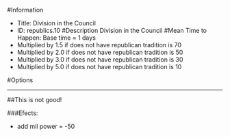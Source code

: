 #Information
 - Title: Division in the Council
 - ID: republics.10
#Description
Division in the Council
#Mean Time to Happen:
Base time = 1 days
 - Multiplied by 1.5 if does not have republican tradition is 70
 - Multiplied by 2.0 if does not have republican tradition is 50
 - Multiplied by 3.0 if does not have republican tradition is 30
 - Multiplied by 5.0 if does not have republican tradition is 10

#Options

___
##This is not good!

###Efects:<ul><li>add mil power = -50</li></ul>
